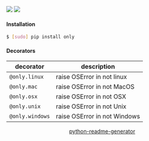 <!--
https://pypi.org/project/readme-generator/
https://pypi.org/project/python-readme-generator/
-->

[![](https://img.shields.io/badge/OS-Linux,%20MacOS,%20Unix,%20Windows-blue.svg?longCache=True)]()
[![](https://img.shields.io/pypi/pyversions/only.svg?longCache=True)](https://pypi.org/project/only/)

#### Installation
```bash
$ [sudo] pip install only
```

#### Decorators

decorator|description
-|-
`@only.linux`|raise OSError in not linux
`@only.mac`|raise OSError in not MacOS
`@only.osx`|raise OSError in not OSX
`@only.unix`|raise OSError in not Unix
`@only.windows`|raise OSError in not Windows

<p align="center">
    <a href="https://pypi.org/project/python-readme-generator/">python-readme-generator</a>
</p>